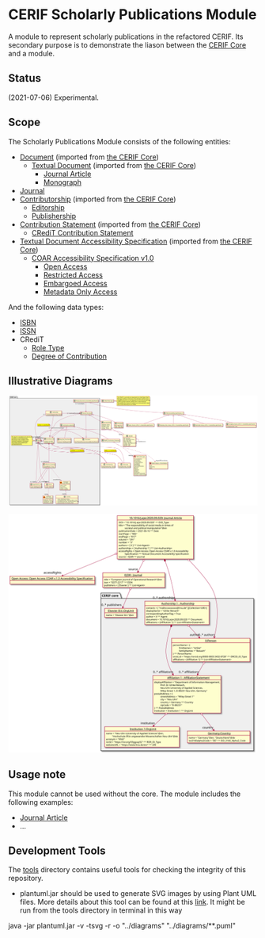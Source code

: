 # CERIF Scholarly Publications Module

A module to represent scholarly publications in the refactored CERIF.
Its secondary purpose is to demonstrate the liason between the [CERIF Core](https://github.com/EuroCRIS/CERIF-Core) and a module.

## Status

(2021-07-06) Experimental.

## Scope

The Scholarly Publications Module consists of the following entities:
* [Document](https://github.com/EuroCRIS/CERIF-Core/blob/main/entities/Document.md) (imported from [the CERIF Core](https://github.com/EuroCRIS/CERIF-Core))
  * [Textual Document](https://github.com/EuroCRIS/CERIF-Core/blob/main/entities/Textual_Document.md) (imported from [the CERIF Core](https://github.com/EuroCRIS/CERIF-Core))
     * [Journal Article](./entities/Journal_Article.md)
     * [Monograph](./entities/Monograph.md)
* [Journal](./entities/Journal.md)
* [Contributorship](https://github.com/EuroCRIS/CERIF-Core/blob/main/entities/Contributorship.md) (imported from [the CERIF Core](https://github.com/EuroCRIS/CERIF-Core))
  * [Editorship](./entities/Editorship.md)
  * [Publishership](./entities/Publishership.md)
* [Contribution Statement](https://github.com/EuroCRIS/CERIF-Core/blob/main/entities/Contribution_Statement.md) (imported from [the CERIF Core](https://github.com/EuroCRIS/CERIF-Core))
  * [CRediT Contribution Statement](./entities/CRediT_Contribution_Statement.md)
* [Textual Document Accessibility Specification](https://github.com/EuroCRIS/CERIF-Core/blob/main/entities/Textual_Document_Accessibility_Specification.md) (imported from [the CERIF Core](https://github.com/EuroCRIS/CERIF-Core))
  * [COAR Accessibility Specification v1.0](./entities/COAR_Accessibility_Specification_v_1_0.md)
    * [Open Access](./entities/Open_Access_COAR_Accessibility_Specification_v_1_0.md)
    * [Restricted Access](./entities/Restricted_Access_COAR_Accessibility_Specification_v_1_0.md)
    * [Embargoed Access](./entities/Embargoed_Access_COAR_Accessibility_Specification_v_1_0.md)
    * [Metadata Only Access](./entities/Metadata_Only_Access_COAR_Accessibility_Specification_v_1_0.md)
    

And the following data types:
* [ISBN](./datatypes/ISBN.md)
* [ISSN](./datatypes/ISSN.md)
* CRediT
  * [Role Type](./datatypes/CRediT_Role_Type.md)
  * [Degree of Contribution](./datatypes/CRediT_Degree_of_Contribution.md)

## Illustrative Diagrams
![The module diagram](./diagrams/module.svg)

![The example diagram](./diagrams/example.svg)

## Usage note
This module cannot be used without the core.
The module includes the following examples:
* [Journal Article](./examples/Journal_Article_Example1.md)
* ...

## Development Tools

The [tools](./tools/) directory contains useful tools for checking the integrity of this repository.

* plantuml.jar should be used to generate SVG images by using Plant UML files. More details about this tool can be found at this [link](https://gist.github.com/thedmeyer/8b50362ae71ecbadabb17f8683c70ece). It might be run from the tools directory in terminal in this way

java -jar plantuml.jar -v -tsvg -r -o "../diagrams" "../diagrams/**.puml"


